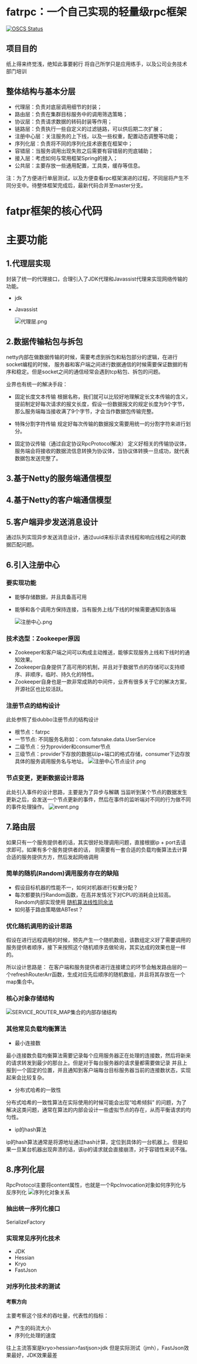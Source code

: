 # fatrpc：一个自己实现的轻量级rpc框架

[![OSCS Status](https://www.oscs1024.com/platform/badge/fatsnakeok/fatrpc-framework-core.svg?size=small)](https://www.oscs1024.com/project/fatsnakeok/fatrpc-framework-core?ref=badge_small)

## 项目目的

纸上得来终觉浅，绝知此事要躬行 将自己所学只是应用练手，以及公司业务技术部门培训

## 整体结构与基本分层

- 代理层：负责对底层调用细节的封装；
- 路由层：负责在集群目标服务中的调用筛选策略；
- 协议层：负责请求数据的转码封装等作用；
- 链路层：负责执行一些自定义的过滤链路，可以供后期二次扩展；
- 注册中心层：关注服务的上下线，以及一些权重，配置动态调整等功能；
- 序列化层：负责将不同的序列化技术嵌套在框架中；
- 容错层：当服务调用出现失败之后需要有容错层的兜底辅助；
- 接入层：考虑如何与常用框架Spring的接入；
- 公共层：主要存放一些通用配置，工具类，缓存等信息。

注：为了方便进行单层测试，以及方便查看rpc框架演进的过程，不同层将产生不同分支中。待整体框架完成后，最新代码合并至master分支。


# fatpr框架的核心代码

# 主要功能

## 1.代理层实现

封装了统一的代理接口，合理引入了JDK代理和Javassist代理来实现网络传输的功能。

- jdk
- Javassist

  ![代理层.png](./images/代理层.png)

## 2.数据传输粘包与拆包

netty内部在做数据传输的时候，需要考虑到拆包和粘包部分的逻辑，在进行socket编程的时候， 服务器和客户端之间进行数据通信的时候需要保证数据的有序和稳定。但是socket之间的通信经常会遇到tcp粘包、拆包的问题。

业界也有统一的解决手段：

- 固定长度文本传输 根据名称，我们就可以比较好地理解定长文本传输的含义，提前制定好每次请求的报文长度，假设一份数据报文的规定长度为9个字节，那么服务端每当接收满了9个字节，才会当作数据包传输完整。

- 特殊分割字符传输 规定好每次传输的数据报文需要用统一的分割字符来进行划分。

- 固定协议传输（通过自定协议RpcProtocol解决） 定义好相关的传输协议体，服务端会将接收的数据流信息转换为协议体，当协议体转换一旦成功，就代表数据包发送完整了。

## 3.基于Netty的服务端通信模型

## 4.基于Netty的客户端通信模型

## 5.客户端异步发送消息设计

通过队列实现异步发送消息设计，通过uuid来标示请求线程和响应线程之间的数据匹配问题。

## 6.引入注册中心

### 要实现功能

- 能够存储数据，并且具备高可用
- 能够和各个调用方保持连接，当有服务上线/下线的时候需要通知到各端

  ![注册中心.png](./images/注册中心.png)

### 技术选型：Zookeeper原因

- Zookeeper和客户端之间可以构成主动推送，能够实现服务上线和下线时的通知效果。
- Zookeeper自身提供了高可用的机制，并且对于数据节点的存储可以支持顺序、非顺序，临时、持久化的特性。
- Zookeeper自身也是一款非常成熟的中间件，业界有很多关于它的解决方案，开源社区也比较活跃。

### 注册节点的结构设计

此处参照了些dubbo注册节点的结构设计

- 根节点：fatrpc
- 一节节点: 不同服务名称如：com.fatsnake.data.UserService
- 二级节点：分为provider和consumer节点
- 三级节点：provider下存放的数据以ip+端口的格式存储，consumer下边存放具体的服务调用服务名与地址。
  ![注册中心节点设计.png](./images/注册中心节点设计.png)

### 节点变更，更新数据设计思路

此处引入事件的设计思路，主要是为了异步与解耦 当监听到某个节点的数据发生更新之后，会发送一个节点更新的事件，然后在事件的监听端对不同的行为做不同的事件处理操作。
![event.png](./images/event.png)

## 7.路由层

如果只有一个服务提供者的话，其实很好处理调用问题，直接根据ip + port去请求即可。如果有多个服务提供者的话， 则需要有一套合适的负载均衡算法去计算合适的服务提供方方，然后发起网络调用

### 简单的随机(Random)调用服务存在的缺陷

- 假设目标机器的性能不一，如何对机器进行权重分配？
- 每次都要执行Random函数，在高并发情况下对CPU的消耗会比较高。 Random内部实现使用 [随机算法线性同余法](https://zhuanlan.zhihu.com/p/36301602)
- 如何基于路由策略做ABTest？

### 优化随机调用的设计思路

假设在进行远程调用的时候，预先产生一个随机数组，该数组定义好了需要调用的服务提供者顺序，接下来按照这个随机顺序去做轮询，其实达成的效果也是一样的。

所以设计思路是： 在客户端和服务提供者进行连接建立的环节会触发路由层的一个refreshRouterArr函数，生成对应先后顺序的随机数组，并且将其存放在一个map集合中。

### 核心对象存储结构

![SERVICE_ROUTER_MAP集合的内部存储结构](./images/SERVICE_ROUTER_MAP.png)

### 其他常见负载均衡算法
-  最小连接数

最小连接数负载均衡算法需要记录每个应用服务器正在处理的连接数，然后将新来的请求转发到最少的那台上。但是对于每台服务器的请求量都需要做记录
并且上报到一个固定的位置，并且通知到客户端每台目标服务器当前的连接数状态，实现起来会比较复杂。

- 分布式哈希的一致性

分布式哈希的一致性算法在实际使用的时候可能会出现“哈希倾斜” 的问题，为了解决这类问题，通常在算法的内部会设计一些虚拟节点的存在，从而平衡请求的均匀性。

- ip的hash算法

ip的hash算法通常是将源地址通过hash计算，定位到具体的一台机器上。但是如果一旦某台机器出现奔溃的话，该ip的请求就会直接崩溃，对于容错性来说不强。

## 8.序列化层
RpcProtocol主要将content属性，也就是一个RpcInvocation对象如何序列化与反序列化
![序列化对象关系](./images/序列化对象关系.png)
### 抽出统一序列化接口
SerializeFactory

### 实现常见序列化技术
- JDK
- Hessian
- Kryo
- FastJson
### 对序列化技术的测试
#### 考察方向
主要考察这个技术的吞吐量，代表性的指标：
- 产生的码流大小
- 序列化处理的速度

往上主流答案是kryo>hessian>fastjson>jdk
但是实际测试（jmh），FastJson效果最好，JDK效果最差




